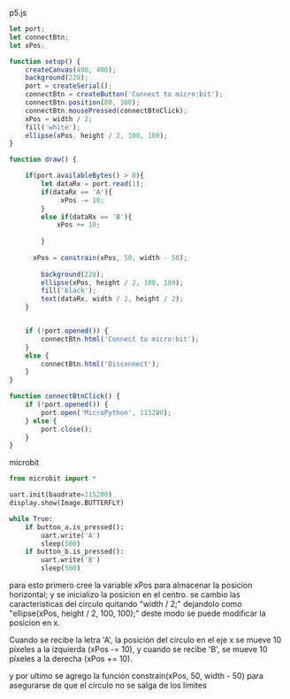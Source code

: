  p5.js
 
```js
let port;
let connectBtn;
let xPos;

function setup() {
    createCanvas(400, 400);
    background(220);
    port = createSerial();
    connectBtn = createButton('Connect to micro:bit');
    connectBtn.position(80, 300);
    connectBtn.mousePressed(connectBtnClick);
    xPos = width / 2;
    fill('white');
    ellipse(xPos, height / 2, 100, 100);
}

function draw() {

    if(port.availableBytes() > 0){
        let dataRx = port.read(1);
        if(dataRx == 'A'){
             xPos -= 10;
        }
        else if(dataRx == 'B'){
            xPos += 10;
        
        }
      
      xPos = constrain(xPos, 50, width - 50);
      
        background(220);
        ellipse(xPos, height / 2, 100, 100);
        fill('black');
        text(dataRx, width / 2, height / 2);
    }


    if (!port.opened()) {
        connectBtn.html('Connect to micro:bit');
    }
    else {
        connectBtn.html('Disconnect');
    }
}

function connectBtnClick() {
    if (!port.opened()) {
        port.open('MicroPython', 115200);
    } else {
        port.close();
    }
}
```
microbit

```py
from microbit import *

uart.init(baudrate=115200)
display.show(Image.BUTTERFLY)

while True:
    if button_a.is_pressed():
        uart.write('A')
        sleep(500)
    if button_b.is_pressed():
        uart.write('B')
        sleep(500)
```

para esto primero cree la variable xPos para almacenar la posicion horizontal; y se inicializo la posicion en el centro. se cambio las caracteristicas del circulo quitando "width / 2;" dejandolo como "ellipse(xPos, height / 2, 100, 100);" 
deste modo se puede modificar la posicion en x.

Cuando se recibe la letra 'A', la posición del círculo en el eje x se mueve 10 píxeles a la izquierda (xPos -= 10), y cuando se recibe 'B', se mueve 10 píxeles a la derecha (xPos += 10).

y por ultimo se agrego la función constrain(xPos, 50, width - 50) para asegurarse de que el círculo no se salga de los limites 






